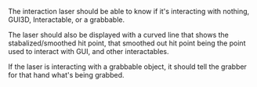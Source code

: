 
The interaction laser should be able to know if it's interacting with nothing, GUI3D, Interactable, or a grabbable.

The laser should also be displayed with a curved line that shows the stabalized/smoothed hit point, that smoothed out hit point being the point used to interact with GUI, and other interactables.

If the laser is interacting with a grabbable object, it should tell the grabber for that hand what's being grabbed.